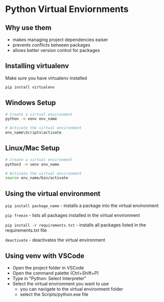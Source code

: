# Python Virtual Enviornments

## Why use them
* makes managing project dependencies eaiser
* prevents conflicts between packages 
* allows better version control for packages

## Installing virtualenv

Make sure you have virtualenv installed
```bash
pip install virtualenv
```

## Windows Setup

```bash
# Create a virtual environment 
python -m venv env_name

# Activate the virtual environment
env_name\Scripts\activate
```

## Linux/Mac Setup

```bash
# Create a virtual environment
python3 -m venv env_name

# Activate the virtual environment
source env_name/bin/activate
```

## Using the virtual environment

```pip install package_name``` - installs a package into the virtual environment

```pip freeze``` - lists all packages installed in the virtual environment

```pip install -r requirements.txt``` - installs all packages listed in the requirements.txt file

```deactivate``` - deactivates the virtual environment

## Using venv with VSCode
* Open the project folder in VSCode
* Open the command palette (Ctrl+Shift+P)
* Type in "Python: Select Interpreter"
* Select the virtual environment you want to use
    * you can navigate to the virtual environment folder
    * select the Scripts/python.exe file

